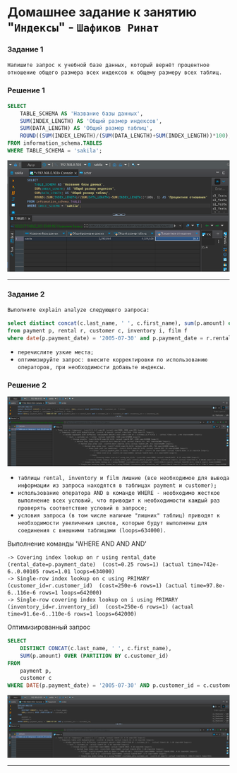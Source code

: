 # Домашнее задание к занятию "`Индексы`" - `Шафиков Ринат`

### Задание 1

`Напишите запрос к учебной базе данных, который вернёт процентное отношение общего размера всех индексов к общему размеру всех таблиц.`

### Решение 1

```sql
SELECT 
	TABLE_SCHEMA AS 'Название базы данных', 
	SUM(INDEX_LENGTH) AS 'Общий размер индексов', 
	SUM(DATA_LENGTH) AS 'Общий размер таблиц', 
	ROUND((SUM(INDEX_LENGTH)/(SUM(DATA_LENGTH)+SUM(INDEX_LENGTH))*100), 1) AS 'Процентное отношение'
FROM information_schema.TABLES
WHERE TABLE_SCHEMA = 'sakila';
```

![SELECT_TABLE_SCHEMA_PROCENT](img/SELECT_TABLE_SCHEMA_PROCENT.png)

---

### Задание 2

`Выполните explain analyze следующего запроса:`

```sql
select distinct concat(c.last_name, ' ', c.first_name), sum(p.amount) over (partition by c.customer_id, f.title)
from payment p, rental r, customer c, inventory i, film f
where date(p.payment_date) = '2005-07-30' and p.payment_date = r.rental_date and r.customer_id = c.customer_id and i.inventory_id = r.inventory_id
```

- `перечислите узкие места;`
- `оптимизируйте запрос: внесите корректировки по использованию операторов, при необходимости добавьте индексы.`

### Решение 2

![original_request](img/original_request.png)

- `таблицы rental, inventory и film лишние (все необходимое для вывода информации из запроса находятся в таблицах payment и customer);`
- `использование оператора AND в команде WHERE - необходимо жесткое выполнение всех условий, что приводит к необходимости каждый раз проверять соответствие условий в запросе;`
- `условия запроса (в том числе наличие "лишних" таблиц) приводят к необходимости увеличения циклов, которые будут выполнены для соединения с внешними таблицами (loops=634000).`

Выполнение команды 'WHERE AND AND AND'
```
-> Covering index lookup on r using rental_date (rental_date=p.payment_date)  (cost=0.25 rows=1) (actual time=742e-6..0.00105 rows=1.01 loops=634000)
-> Single-row index lookup on c using PRIMARY (customer_id=r.customer_id)  (cost=250e-6 rows=1) (actual time=97.8e-6..116e-6 rows=1 loops=642000)
-> Single-row covering index lookup on i using PRIMARY (inventory_id=r.inventory_id)  (cost=250e-6 rows=1) (actual time=91.6e-6..110e-6 rows=1 loops=642000)
```

Оптимизированный запрос

```sql
SELECT
	DISTINCT CONCAT(c.last_name, ' ', c.first_name),
	SUM(p.amount) OVER (PARTITION BY c.customer_id) 
FROM 
	payment p, 
	customer c 
WHERE DATE(p.payment_date) = '2005-07-30' AND p.customer_id = c.customer_id; 
```

![optimized_query](img/optimized_query.png)

---
